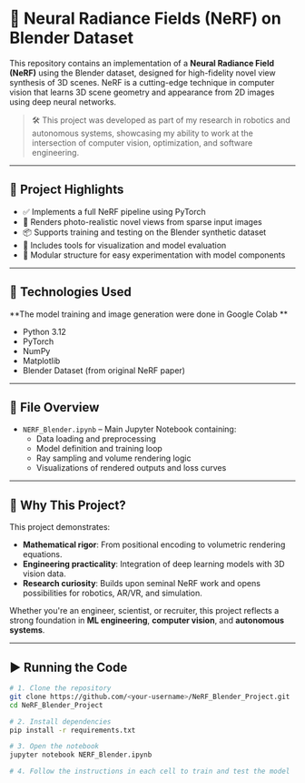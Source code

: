 # 🧠 Neural Radiance Fields (NeRF) on Blender Dataset

This repository contains an implementation of a **Neural Radiance Field (NeRF)** using the Blender dataset, designed for high-fidelity novel view synthesis of 3D scenes. NeRF is a cutting-edge technique in computer vision that learns 3D scene geometry and appearance from 2D images using deep neural networks.

> 🛠️ This project was developed as part of my research in robotics and autonomous systems, showcasing my ability to work at the intersection of computer vision, optimization, and software engineering.

---

## 🚀 Project Highlights

- ✅ Implements a full NeRF pipeline using PyTorch  
- 📸 Renders photo-realistic novel views from sparse input images  
- 📦 Supports training and testing on the Blender synthetic dataset  
- 🧪 Includes tools for visualization and model evaluation  
- 🧱 Modular structure for easy experimentation with model components  

---

## 🧰 Technologies Used

**The model training and image generation were done in Google Colab **

- Python 3.12  
- PyTorch  
- NumPy  
- Matplotlib  
- Blender Dataset (from original NeRF paper)  

---

## 📁 File Overview

- `NERF_Blender.ipynb` – Main Jupyter Notebook containing:
  - Data loading and preprocessing  
  - Model definition and training loop  
  - Ray sampling and volume rendering logic  
  - Visualizations of rendered outputs and loss curves  

---

## 🎯 Why This Project?

This project demonstrates:

- **Mathematical rigor**: From positional encoding to volumetric rendering equations.  
- **Engineering practicality**: Integration of deep learning models with 3D vision data.  
- **Research curiosity**: Builds upon seminal NeRF work and opens possibilities for robotics, AR/VR, and simulation.  

Whether you're an engineer, scientist, or recruiter, this project reflects a strong foundation in **ML engineering**, **computer vision**, and **autonomous systems**.

---

## ▶️ Running the Code

```bash
# 1. Clone the repository
git clone https://github.com/<your-username>/NeRF_Blender_Project.git
cd NeRF_Blender_Project

# 2. Install dependencies
pip install -r requirements.txt

# 3. Open the notebook
jupyter notebook NERF_Blender.ipynb

# 4. Follow the instructions in each cell to train and test the model
